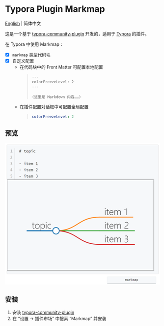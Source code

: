 # Typora Plugin Markmap

[English](./README.md) | 简体中文

这是一个基于 [typora-community-plugin][core] 开发的，适用于 [Typora](https://typora.io) 的插件。

在 Typora 中使用 Markmap：

- [x] `markmap` 类型代码块
- [x] 自定义配置
  - 在代码块中的 Front Matter 可配置本地配置
    > ```markmap
    > ---
    > colorFreezeLevel: 2
    > ---
    >
    > (这里是 Markdown 内容……)
    > ```
  - 在插件配置对话框中可配置全局配置
    > ```yaml
    > colorFreezeLevel: 2
    > ```



## 预览

![](./docs/assets/base.png)



## 安装

1. 安装 [typora-community-plugin][core]
2. 在 “设置 -> 插件市场” 中搜索 “Markmap” 并安装



[core]: https://github.com/typora-community-plugin/typora-community-plugin
